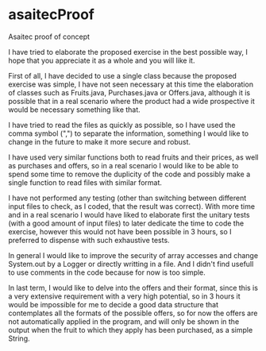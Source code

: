 # asaitecProof
Asaitec proof of concept

I have tried to elaborate the proposed exercise in the best possible way, I hope that you appreciate it as a whole and you will like it.

First of all, I have decided to use a single class because the proposed exercise was simple, I have not seen necessary at this time the elaboration of classes such as Fruits.java, Purchases.java or Offers.java, although it is possible that in a real scenario where the product had a wide prospective it would be necessary something like that.

I have tried to read the files as quickly as possible, so I have used the comma symbol (",") to separate the information, something I would like to change in the future to make it more secure and robust.

I have used very similar functions both to read fruits and their prices, as well as purchases and offers, so in a real scenario I would like to be able to spend some time to remove the duplicity of the code and possibly make a single function to read files with similar format.

I have not performed any testing (other than switching between different input files to check, as I coded, that the result was correct). With more time and in a real scenario I would have liked to elaborate first the unitary tests (with a good amount of input files) to later dedicate the time to code the exercise, however this would not have been possible in 3 hours, so I preferred to dispense with such exhaustive tests.

In general I would like to improve the security of array accesses and change System.out by a Logger or directly writting in a file. And I didn't find usefull to use comments in the code because for now is too simple.

In last term, I would like to delve into the offers and their format, since this is a very extensive requirement with a very high potential, so in 3 hours it would be impossible for me to decide a good data structure that contemplates all the formats of the possible offers, so for now the offers are not automatically applied in the program, and will only be shown in the output when the fruit to which they apply has been purchased, as a simple String.
